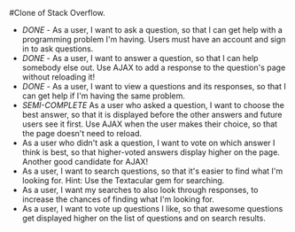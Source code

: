 #Clone of Stack Overflow.

* *DONE* - As a user, I want to ask a question, so that I can get help with a programming problem I'm having. Users must have an account and sign in to ask questions.
* *DONE* - As a user, I want to answer a question, so that I can help somebody else out. Use AJAX to add a response to the question's page without reloading it!
* *DONE* - As a user, I want to view a questions and its responses, so that I can get help if I'm having the same problem.
* *SEMI-COMPLETE* As a user who asked a question, I want to choose the best answer, so that it is displayed before the other answers and future users see it first. Use AJAX when the user makes their choice, so that the page doesn't need to reload.
* As a user who didn't ask a question, I want to vote on which answer I think is best, so that higher-voted answers display higher on the page. Another good candidate for AJAX!
* As a user, I want to search questions, so that it's easier to find what I'm looking for. Hint: Use the Textacular gem for searching.
* As a user, I want my searches to also look through responses, to increase the chances of finding what I'm looking for.
* As a user, I want to vote up questions I like, so that awesome questions get displayed higher on the list of questions and on search results.
